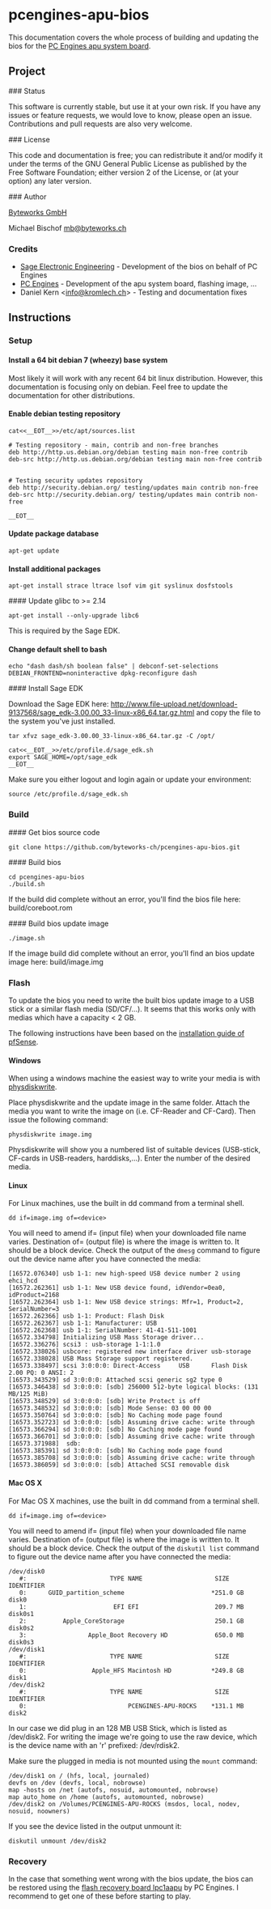 # pcengines-apu-bios

This documentation covers the whole process of building and updating the bios for the [PC Engines apu system board](http://www.pcengines.ch/apu.htm).

## Project

### Status

This software is currently stable, but use it at your own risk. If you have any issues or feature requests, we would love to know, please open an issue. Contributions and pull requests are also very welcome.


### License

This code and documentation is free; you can redistribute it and/or modify it under the terms of the GNU General Public License as published by the Free Software Foundation; either version 2 of the License, or (at your option) any later version.


### Author

[Byteworks GmbH](http://www.byteworks.ch)

Michael Bischof <mb@byteworks.ch>


### Credits

- [Sage Electronic Engineering](http://www.se-eng.com)  - Development of the bios on behalf of PC Engines
- [PC Engines](http://www.pcengines.ch) - Development of the apu system board, flashing image, ...
- Daniel Kern <<info@kromlech.ch>> - Testing and documentation fixes


## Instructions

### Setup

#### Install a 64 bit debian 7 (wheezy) base system

Most likely it will work with any recent 64 bit linux distribution. However, this documentation
is focusing only on debian. Feel free to update the documentation for other distributions.

#### Enable debian testing repository

```
cat<<__EOT__>>/etc/apt/sources.list

# Testing repository - main, contrib and non-free branches
deb http://http.us.debian.org/debian testing main non-free contrib
deb-src http://http.us.debian.org/debian testing main non-free contrib


# Testing security updates repository
deb http://security.debian.org/ testing/updates main contrib non-free
deb-src http://security.debian.org/ testing/updates main contrib non-free

__EOT__
```

#### Update package database

`apt-get update`

#### Install additional packages

`apt-get install strace ltrace lsof vim git syslinux dosfstools`

#### Update glibc to >= 2.14

`apt-get install --only-upgrade libc6`

This is required by the Sage EDK.

#### Change default shell to bash

```
echo "dash dash/sh boolean false" | debconf-set-selections
DEBIAN_FRONTEND=noninteractive dpkg-reconfigure dash
```

#### Install Sage EDK

Download the Sage EDK here:
http://www.file-upload.net/download-9137568/sage_edk-3.00.00_33-linux-x86_64.tar.gz.html
and copy the file to the system you've just installed.

```
tar xfvz sage_edk-3.00.00_33-linux-x86_64.tar.gz -C /opt/

cat<<__EOT__>>/etc/profile.d/sage_edk.sh
export SAGE_HOME=/opt/sage_edk
__EOT__
```

Make sure you either logout and login again or update your environment:

`source /etc/profile.d/sage_edk.sh`

### Build

#### Get bios source code

`git clone https://github.com/byteworks-ch/pcengines-apu-bios.git`

#### Build bios

```	
cd pcengines-apu-bios
./build.sh
```

If the build did complete without an error, you'll find the bios file here: build/coreboot.rom

#### Build bios update image

`./image.sh`

If the image build did complete without an error, you'll find an bios update image here: build/image.img


### Flash

To update the bios you need to write the built bios update image to a USB stick or a similar flash media (SD/CF/...). It seems that this works only with medias which have a capacity < 2 GB.

The following instructions have been based on the [installation guide of pfSense](https://doc.pfsense.org/index.php/Installing_pfSense).

#### Windows

When using a windows machine the easiest way to write your media is with [physdiskwrite](http://m0n0.ch/wall/physdiskwrite.php).

Place physdiskwrite and the update image in the same folder. Attach the media you want to write the image on  (i.e. CF-Reader and CF-Card). Then issue the following command:

`physdiskwrite image.img`

Physdiskwrite will show you a numbered list of suitable devices (USB-stick, CF-cards in USB-readers, harddisks,...). Enter the number of the desired media.

#### Linux

For Linux machines, use the built in dd command from a terminal shell. 

`dd if=image.img of=<device>`

You will need to amend if= (input file) when your downloaded file name varies. Destination of= (output file) is where the image is written to. It should be a block device. Check the output of the `dmesg` command to figure out the device name after you have connected the media:

```
[16572.076340] usb 1-1: new high-speed USB device number 2 using ehci_hcd
[16572.262361] usb 1-1: New USB device found, idVendor=0ea0, idProduct=2168
[16572.262364] usb 1-1: New USB device strings: Mfr=1, Product=2, SerialNumber=3
[16572.262366] usb 1-1: Product: Flash Disk      
[16572.262367] usb 1-1: Manufacturer: USB     
[16572.262368] usb 1-1: SerialNumber: 41-41-511-1001
[16572.334798] Initializing USB Mass Storage driver...
[16572.336276] scsi3 : usb-storage 1-1:1.0
[16572.338026] usbcore: registered new interface driver usb-storage
[16572.338028] USB Mass Storage support registered.
[16573.338497] scsi 3:0:0:0: Direct-Access     USB      Flash Disk       2.00 PQ: 0 ANSI: 2
[16573.343529] sd 3:0:0:0: Attached scsi generic sg2 type 0
[16573.346438] sd 3:0:0:0: [sdb] 256000 512-byte logical blocks: (131 MB/125 MiB)
[16573.348529] sd 3:0:0:0: [sdb] Write Protect is off
[16573.348532] sd 3:0:0:0: [sdb] Mode Sense: 03 00 00 00
[16573.350764] sd 3:0:0:0: [sdb] No Caching mode page found
[16573.352723] sd 3:0:0:0: [sdb] Assuming drive cache: write through
[16573.366294] sd 3:0:0:0: [sdb] No Caching mode page found
[16573.366701] sd 3:0:0:0: [sdb] Assuming drive cache: write through
[16573.371988]  sdb:
[16573.385391] sd 3:0:0:0: [sdb] No Caching mode page found
[16573.385708] sd 3:0:0:0: [sdb] Assuming drive cache: write through
[16573.386059] sd 3:0:0:0: [sdb] Attached SCSI removable disk
```

#### Mac OS X

For Mac OS X machines, use the built in dd command from a terminal shell. 

`dd if=image.img of=<device>`

You will need to amend if= (input file) when your downloaded file name varies. Destination of= (output file) is where the image is written to. It should be a block device. Check the output of the `diskutil list` command to figure out the device name after you have connected the media:

```
/dev/disk0
   #:                       TYPE NAME                    SIZE       IDENTIFIER
   0:      GUID_partition_scheme                        *251.0 GB   disk0
   1:                        EFI EFI                     209.7 MB   disk0s1
   2:          Apple_CoreStorage                         250.1 GB   disk0s2
   3:                 Apple_Boot Recovery HD             650.0 MB   disk0s3
/dev/disk1
   #:                       TYPE NAME                    SIZE       IDENTIFIER
   0:                  Apple_HFS Macintosh HD           *249.8 GB   disk1
/dev/disk2
   #:                       TYPE NAME                    SIZE       IDENTIFIER
   0:                            PCENGINES-APU-ROCKS    *131.1 MB   disk2
```

In our case we did plug in an 128 MB USB Stick, which is listed as /dev/disk2.
For writing the image we're going to use the raw device, which is the device name with
an 'r' prefixed: /dev/rdisk2.

Make sure the plugged in media is not mounted using the `mount` command:

```
/dev/disk1 on / (hfs, local, journaled)
devfs on /dev (devfs, local, nobrowse)
map -hosts on /net (autofs, nosuid, automounted, nobrowse)
map auto_home on /home (autofs, automounted, nobrowse)
/dev/disk2 on /Volumes/PCENGINES-APU-ROCKS (msdos, local, nodev, nosuid, noowners)
```

If you see the device listed in the output unmount it:

`diskutil unmount /dev/disk2`


### Recovery

In the case that something went wrong with the bios update, the bios can be restored using the [flash recovery board lpc1aapu](http://www.pcengines.ch/lpc1aapu.htm) by PC Engines.
I recommend to get one of these before starting to play.


